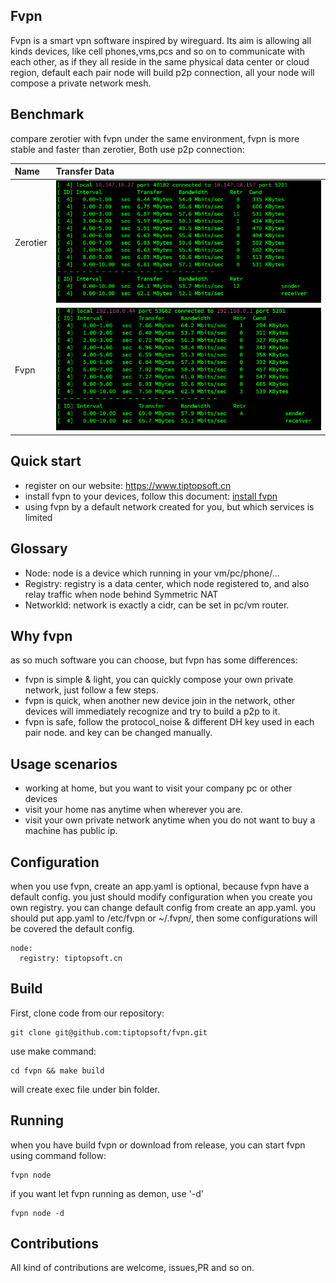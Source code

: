 ## Fvpn

Fvpn is a smart vpn software inspired by wireguard. Its aim is allowing all kinds devices, like cell phones,vms,pcs and
so
on to communicate with each other, as if they all reside in the same physical data center or cloud region,
default each pair node will build p2p connection, all your node will compose a private network mesh.

## Benchmark

compare zerotier with fvpn under the same environment, fvpn is more stable and faster than zerotier, Both use
p2p
connection:

| Name     | Transfer Data                               |
|:---------|:--------------------------------------------|
| Zerotier | ![img.png](docs/images/zerotiler_iperf.png) |
| Fvpn     | ![img.png](docs/images/fvpn_iperf.png)      |

## Quick start

- register on our website: https://www.tiptopsoft.cn
- install fvpn to your devices, follow this document: [install fvpn](./docs/install.md)
- using fvpn by a default network created for you, but which services is limited

## Glossary

- Node: node is a device which running in your vm/pc/phone/...
- Registry: registry is a data center, which node registered to, and also relay traffic when node behind Symmetric
  NAT
- NetworkId: network is exactly a cidr, can be set in pc/vm router.

## Why fvpn

as so much software you can choose, but fvpn has some differences:

- fvpn is simple & light, you can quickly compose your own private network, just follow a few steps.
- fvpn is quick, when another new device join in the network, other devices will immediately recognize and try to build
  a p2p to it.
- fvpn is safe, follow the protocol_noise & different DH key used in each pair node. and key can be changed manually.

## Usage scenarios

- working at home, but you want to visit your company pc or other devices
- visit your home nas anytime when wherever you are.
- visit your own private network anytime when you do not want to buy a machine has public ip.

## Configuration

when you use fvpn, create an app.yaml is optional, because fvpn have a default config. you just should modify
configuration when you create you own registry.
you can change default config from create an app.yaml.
you should put app.yaml to /etc/fvpn or ~/.fvpn/, then some configurations will be covered the default config.

```shell
node:
  registry: tiptopsoft.cn
```

## Build

First, clone code from our repository:

```shell
git clone git@github.com:tiptopsoft/fvpn.git
```

use make command:

```shell
cd fvpn && make build
```

will create exec file under bin folder.

## Running

when you have build fvpn or download from release, you can start fvpn using command follow:

```shell
fvpn node
```

if you want let fvpn running as demon, use '-d'

```shell
fvpn node -d
```

## Contributions

All kind of contributions are welcome, issues,PR and so on.
